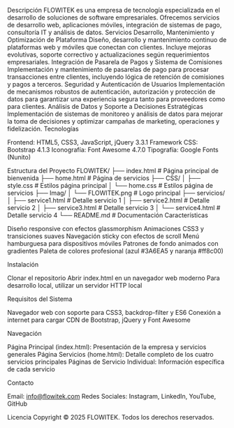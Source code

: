 Descripción
FLOWITEK es una empresa de tecnología especializada en el desarrollo de soluciones de software empresariales. Ofrecemos servicios de desarrollo web, aplicaciones móviles, integración de sistemas de pago, consultoría IT y análisis de datos.
Servicios
Desarrollo, Mantenimiento y Optimización de Plataforma
Diseño, desarrollo y mantenimiento continuo de plataformas web y móviles que conectan con clientes. Incluye mejoras evolutivas, soporte correctivo y actualizaciones según requerimientos empresariales.
Integración de Pasarela de Pagos y Sistema de Comisiones
Implementación y mantenimiento de pasarelas de pago para procesar transacciones entre clientes, incluyendo lógica de retención de comisiones y pagos a terceros.
Seguridad y Autenticación de Usuarios
Implementación de mecanismos robustos de autenticación, autorización y protección de datos para garantizar una experiencia segura tanto para proveedores como para clientes.
Análisis de Datos y Soporte a Decisiones Estratégicas
Implementación de sistemas de monitoreo y análisis de datos para mejorar la toma de decisiones y optimizar campañas de marketing, operaciones y fidelización.
Tecnologías

Frontend: HTML5, CSS3, JavaScript, jQuery 3.3.1
Framework CSS: Bootstrap 4.1.3
Iconografía: Font Awesome 4.7.0
Tipografía: Google Fonts (Nunito)

Estructura del Proyecto
FLOWITEK/
├── index.html              # Página principal de bienvenida
├── home.html               # Página de servicios
├── CSS/
│   ├── style.css          # Estilos página principal
│   └── home.css           # Estilos página de servicios
├── Imag/
│   └── FLOWITEK.png       # Logo principal
├── servicios/
│   ├── service1.html      # Detalle servicio 1
│   ├── service2.html      # Detalle servicio 2
│   ├── service3.html      # Detalle servicio 3
│   └── service4.html      # Detalle servicio 4
└── README.md              # Documentación
Características

Diseño responsive con efectos glassmorphism
Animaciones CSS3 y transiciones suaves
Navegación sticky con efectos de scroll
Menú hamburguesa para dispositivos móviles
Patrones de fondo animados con gradientes
Paleta de colores profesional (azul #3A6EA5 y naranja #ff8c00)

Instalación

Clonar el repositorio
Abrir index.html en un navegador web moderno
Para desarrollo local, utilizar un servidor HTTP local

Requisitos del Sistema

Navegador web con soporte para CSS3, backdrop-filter y ES6
Conexión a internet para cargar CDN de Bootstrap, jQuery y Font Awesome

Navegación

Página Principal (index.html): Presentación de la empresa y servicios generales
Página Servicios (home.html): Detalle completo de los cuatro servicios principales
Páginas de Servicio Individual: Información específica de cada servicio

Contacto

Email: info@flowitek.com
Redes Sociales: Instagram, LinkedIn, YouTube, GitHub

Licencia
Copyright © 2025 FLOWITEK. Todos los derechos reservados.
